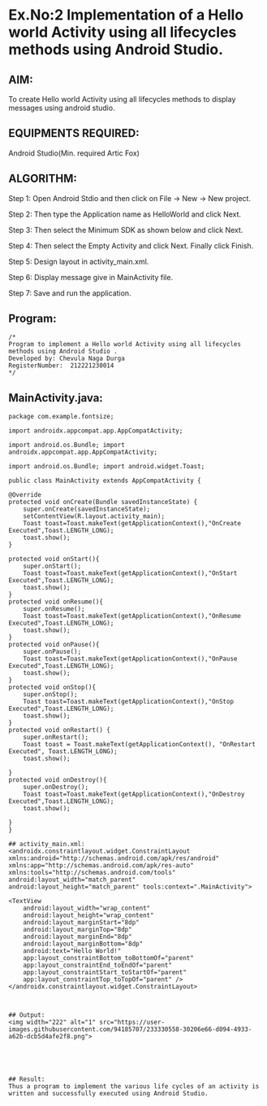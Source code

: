 

# Ex.No:2 Implementation of a Hello world Activity using all lifecycles methods using Android Studio.


## AIM:
To create Hello world Activity using all lifecycles methods to display messages using android studio.

## EQUIPMENTS REQUIRED:

Android Studio(Min. required Artic Fox)


## ALGORITHM:

Step 1: Open Android Stdio and then click on File -> New -> New project.

Step 2: Then type the Application name as HelloWorld and click Next.

Step 3: Then select the Minimum SDK as shown below and click Next.

Step 4: Then select the Empty Activity and click Next. Finally click Finish.

Step 5: Design layout in activity_main.xml.

Step 6: Display message give in MainActivity file.

Step 7: Save and run the application.



## Program:
 ```
/*
Program to implement a Hello world Activity using all lifecycles methods using Android Studio .
Developed by: Chevula Naga Durga
RegisterNumber:  212221230014
*/
```

## MainActivity.java:
```
package com.example.fontsize;

import androidx.appcompat.app.AppCompatActivity;

import android.os.Bundle; import androidx.appcompat.app.AppCompatActivity;

import android.os.Bundle; import android.widget.Toast;

public class MainActivity extends AppCompatActivity {

@Override
protected void onCreate(Bundle savedInstanceState) {
    super.onCreate(savedInstanceState);
    setContentView(R.layout.activity_main);
    Toast toast=Toast.makeText(getApplicationContext(),"OnCreate Executed",Toast.LENGTH_LONG);
    toast.show();
}

protected void onStart(){
    super.onStart();
    Toast toast=Toast.makeText(getApplicationContext(),"OnStart Executed",Toast.LENGTH_LONG);
    toast.show();
}
protected void onResume(){
    super.onResume();
    Toast toast=Toast.makeText(getApplicationContext(),"OnResume Executed",Toast.LENGTH_LONG);
    toast.show();
}
protected void onPause(){
    super.onPause();
    Toast toast=Toast.makeText(getApplicationContext(),"OnPause Executed",Toast.LENGTH_LONG);
    toast.show();
}
protected void onStop(){
    super.onStop();
    Toast toast=Toast.makeText(getApplicationContext(),"OnStop Executed",Toast.LENGTH_LONG);
    toast.show();
}
protected void onRestart() {
    super.onRestart();
    Toast toast = Toast.makeText(getApplicationContext(), "OnRestart Executed", Toast.LENGTH_LONG);
    toast.show();

}
protected void onDestroy(){
    super.onDestroy();
    Toast toast=Toast.makeText(getApplicationContext(),"OnDestroy Executed",Toast.LENGTH_LONG);
    toast.show();

}
}

## activity_main.xml:
<androidx.constraintlayout.widget.ConstraintLayout xmlns:android="http://schemas.android.com/apk/res/android" 
xmlns:app="http://schemas.android.com/apk/res-auto"
xmlns:tools="http://schemas.android.com/tools" 
android:layout_width="match_parent" 
android:layout_height="match_parent" tools:context=".MainActivity">

<TextView
    android:layout_width="wrap_content"
    android:layout_height="wrap_content"
    android:layout_marginStart="8dp"
    android:layout_marginTop="8dp"
    android:layout_marginEnd="8dp"
    android:layout_marginBottom="8dp"
    android:text="Hello World!"
    app:layout_constraintBottom_toBottomOf="parent"
    app:layout_constraintEnd_toEndOf="parent"
    app:layout_constraintStart_toStartOf="parent"
    app:layout_constraintTop_toTopOf="parent" />
</androidx.constraintlayout.widget.ConstraintLayout>
````
```


## Output:
<img width="222" alt="1" src="https://user-images.githubusercontent.com/94185707/233330558-30206e66-d094-4933-a62b-dcb5d4afe2f8.png">





## Result:
Thus a program to implement the various life cycles of an activity is written and successfully executed using Android Studio.
